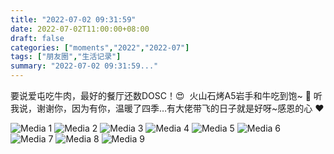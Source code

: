 ```yaml
---
title: "2022-07-02 09:31:59"
date: 2022-07-02T11:00:00+08:00
draft: false
categories: ["moments","2022","2022-07"]
tags: ["朋友圈","生活记录"]
summary: "2022-07-02 09:31:59..."
---
```


要说爱屯吃牛肉，最好的餐厅还数DOSC！😍
​
火山石烤A5岩手和牛吃到饱~ 🥰 听我说，谢谢你，因为有你，温暖了四季…有大佬带飞的日子就是好呀~感恩的心 ❤️

![Media 1](/Moments/photos/2022-07-02/202207020931590.jpg)
![Media 2](/Moments/photos/2022-07-02/202207020931591.jpg)
![Media 3](/Moments/photos/2022-07-02/202207020931592.jpg)
![Media 4](/Moments/photos/2022-07-02/202207020931593.jpg)
![Media 5](/Moments/photos/2022-07-02/202207020931594.jpg)
![Media 6](/Moments/photos/2022-07-02/202207020931595.jpg)
![Media 7](/Moments/photos/2022-07-02/202207020931596.jpg)
![Media 8](/Moments/photos/2022-07-02/202207020931597.jpg)
![Media 9](/Moments/photos/2022-07-02/202207020931598.jpg)

